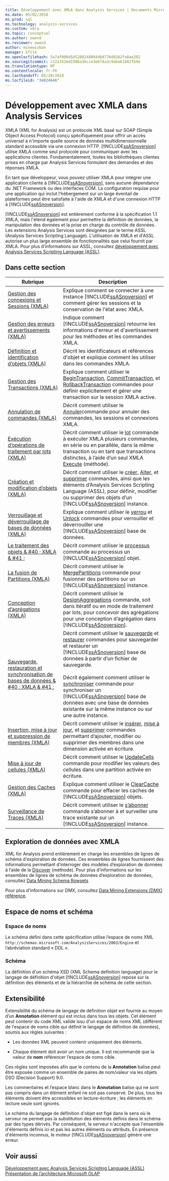 ```yaml
---
title: Développement avec XMLA dans Analysis Services | Documents Microsoft
ms.date: 05/02/2018
ms.prod: sql
ms.technology: analysis-services
ms.custom: xmla
ms.topic: conceptual
ms.author: owend
ms.reviewer: owend
author: minewiskan
manager: kfile
ms.openlocfilehash: 5a7af006d5d52002480844b8776d8262fa8ae202
ms.sourcegitcommit: c12a7416d1996a3bcce3ebf4a3c9abe61b02fb9e
ms.translationtype: MT
ms.contentlocale: fr-FR
ms.lasthandoff: 05/10/2018
ms.locfileid: "34024646"
---
```

# <a name="developing-with-xmla-in-analysis-services"></a>Développement avec XMLA dans Analysis Services
  XMLA (XML for Analysis) est un protocole XML basé sur SOAP (Simple Object Access Protocol) conçu spécifiquement pour offrir un accès universel à n'importe quelle source de données multidimensionnelle standard accessible via une connexion HTTP. [!INCLUDE[ssASnoversion](../../includes/ssasnoversion-md.md)] utilise XMLA comme seul protocole pour communiquer avec les applications clientes. Fondamentalement, toutes les bibliothèques clientes prises en charge par Analysis Services formulent des demandes et des réponses XMLA.  
  
 En tant que développeur, vous pouvez utiliser XMLA pour intégrer une application cliente à [!INCLUDE[ssASnoversion](../../includes/ssasnoversion-md.md)], sans aucune dépendance du .NET Framework ou des interfaces COM. La configuration requise pour une application qui inclut l'hébergement sur un large éventail de plateformes peut être satisfaite à l'aide de XMLA et d'une connexion HTTP à [!INCLUDE[ssASnoversion](../../includes/ssasnoversion-md.md)].  
  
 [!INCLUDE[ssASnoversion](../../includes/ssasnoversion-md.md)] est entièrement conforme à la spécification 1.1 XMLA, mais l'étend également pour permettre la définition de données, la manipulation des données et la prise en charge du contrôle de données. Les extensions Analysis Services sont désignées par le terme ASSL (Analysis Services Scripting Language). L'utilisation de XMLA et d'ASSL autorise un plus large ensemble de fonctionnalités que celui fournit par XMLA. Pour plus d’informations sur ASSL, consultez [développement avec Analysis Services Scripting Language &#40;ASSL&#41;](../../analysis-services/multidimensional-models/scripting-language-assl/developing-with-analysis-services-scripting-language-assl.md).  
  
## <a name="in-this-section"></a>Dans cette section  
  
|Rubrique| Description|  
|-----------|-----------------|  
|[Gestion des connexions et Sessions &#40;XMLA&#41;](../../analysis-services/multidimensional-models-scripting-language-assl-xmla/managing-connections-and-sessions-xmla.md)|Explique comment se connecter à une instance [!INCLUDE[ssASnoversion](../../includes/ssasnoversion-md.md)] et comment gérer les sessions et la conservation de l'état avec XMLA.|  
|[Gestion des erreurs et avertissements &#40;XMLA&#41;](../../analysis-services/multidimensional-models-scripting-language-assl-xmla/handling-errors-and-warnings-xmla.md)|Indique comment [!INCLUDE[ssASnoversion](../../includes/ssasnoversion-md.md)] retourne les informations d'erreur et d'avertissement pour les méthodes et les commandes XMLA.|  
|[Définition et identification d’objets &#40;XMLA&#41;](../../analysis-services/multidimensional-models-scripting-language-assl-xmla/defining-and-identifying-objects-xmla.md)|Décrit les identificateurs et références d'objet et explique comment les utiliser dans les commandes XMLA.|  
|[Gestion des Transactions &#40;XMLA&#41;](../../analysis-services/multidimensional-models-scripting-language-assl-xmla/managing-transactions-xmla.md)|Explique comment utiliser le [BeginTransaction](../../analysis-services/xmla/xml-elements-commands/begintransaction-element-xmla.md), [CommitTransaction](../../analysis-services/xmla/xml-elements-commands/committransaction-element-xmla.md), et [RollbackTransaction](../../analysis-services/xmla/xml-elements-commands/rollbacktransaction-element-xmla.md) commandes pour définir explicitement et gérer une transaction sur la session XMLA active.|  
|[Annulation de commandes &#40;XMLA&#41;](../../analysis-services/multidimensional-models-scripting-language-assl-xmla/canceling-commands-xmla.md)|Décrit comment utiliser le [Annuler](../../analysis-services/xmla/xml-elements-commands/cancel-element-xmla.md)commande pour annuler des commandes, les sessions et connexions XMLA.|  
|[Exécution d’opérations de traitement par lots &#40;XMLA&#41;](../../analysis-services/multidimensional-models-scripting-language-assl-xmla/performing-batch-operations-xmla.md)|Décrit comment utiliser le [lot](../../analysis-services/xmla/xml-elements-commands/batch-element-xmla.md) commande à exécuter XMLA plusieurs commandes, en série ou en parallèle, dans la même transaction ou en tant que transactions distinctes, à l’aide d’un seul XMLA [Execute](../../analysis-services/xmla/xml-elements-methods-execute.md) (méthode).|  
|[Création et modification d’objets &#40;XMLA&#41;](../../analysis-services/multidimensional-models-scripting-language-assl-xmla/creating-and-altering-objects-xmla.md)|Décrit comment utiliser le [créer](../../analysis-services/xmla/xml-elements-commands/create-element-xmla.md), [Alter](../../analysis-services/xmla/xml-elements-commands/alter-element-xmla.md), et [supprimer](../../analysis-services/xmla/xml-elements-commands/delete-element-xmla.md) commandes, ainsi que les éléments d’Analysis Services Scripting Language (ASSL), pour définir, modifier ou supprimer des objets d’un [!INCLUDE[ssASnoversion](../../includes/ssasnoversion-md.md)] instance.|  
|[Verrouillage et déverrouillage de bases de données &#40;XMLA&#41;](../../analysis-services/multidimensional-models-scripting-language-assl-xmla/locking-and-unlocking-databases-xmla.md)|Explique comment utiliser le [verrou](../../analysis-services/xmla/xml-elements-commands/lock-element-xmla.md) et [Unlock](../../analysis-services/xmla/xml-elements-commands/unlock-element-xmla.md) commandes pour verrouiller et déverrouiller une [!INCLUDE[ssASnoversion](../../includes/ssasnoversion-md.md)] base de données.|  
|[Le traitement des objets & #40 ; XMLA & #41 ;](../../analysis-services/multidimensional-models-scripting-language-assl-xmla/processing-objects-xmla.md)|Décrit comment utiliser le [processus](../../analysis-services/xmla/xml-elements-commands/process-element-xmla.md) commande au processus un [!INCLUDE[ssASnoversion](../../includes/ssasnoversion-md.md)] objet.|  
|[La fusion de Partitions &#40;XMLA&#41;](../../analysis-services/multidimensional-models-scripting-language-assl-xmla/merging-partitions-xmla.md)|Décrit comment utiliser le [MergePartitions](../../analysis-services/xmla/xml-elements-commands/mergepartitions-element-xmla.md) commande pour fusionner des partitions sur un [!INCLUDE[ssASnoversion](../../includes/ssasnoversion-md.md)] instance.|  
|[Conception d’agrégations &#40;XMLA&#41;](../../analysis-services/multidimensional-models-scripting-language-assl-xmla/designing-aggregations-xmla.md)|Décrit comment utiliser le [DesignAggregations](../../analysis-services/xmla/xml-elements-commands/designaggregations-element-xmla.md) commande, soit dans itératif ou en mode de traitement par lots, pour concevoir des agrégations pour une conception d’agrégation dans [!INCLUDE[ssASnoversion](../../includes/ssasnoversion-md.md)].|  
|[Sauvegarde, restauration et synchronisation de bases de données & #40 ; XMLA & #41 ;](../../analysis-services/multidimensional-models-scripting-language-assl-xmla/backing-up-restoring-and-synchronizing-databases-xmla.md)|Décrit comment utiliser le [sauvegarde](../../analysis-services/xmla/xml-elements-commands/backup-element-xmla.md) et [restaurer](../../analysis-services/xmla/xml-elements-commands/restore-element-xmla.md) commandes pour sauvegarder et restaurer un [!INCLUDE[ssASnoversion](../../includes/ssasnoversion-md.md)] base de données à partir d’un fichier de sauvegarde.<br /><br /> Décrit également comment utiliser le [synchroniser](../../analysis-services/xmla/xml-elements-commands/synchronize-element-xmla.md) commande pour synchroniser un [!INCLUDE[ssASnoversion](../../includes/ssasnoversion-md.md)] base de données avec une base de données existante sur la même instance ou sur une autre instance.|  
|[Insertion, mise à jour et suppression de membres &#40;XMLA&#41;](../../analysis-services/multidimensional-models-scripting-language-assl-xmla/inserting-updating-and-dropping-members-xmla.md)|Décrit comment utiliser le [insérer](../../analysis-services/xmla/xml-elements-commands/insert-element-xmla.md), [mise à jour](../../analysis-services/xmla/xml-elements-commands/update-element-xmla.md), et [supprimer](../../analysis-services/xmla/xml-elements-commands/drop-element-xmla.md) commandes permettant d’ajouter, modifier ou supprimer des membres dans une dimension activée en écriture.|  
|[Mise à jour de cellules &#40;XMLA&#41;](../../analysis-services/multidimensional-models-scripting-language-assl-xmla/updating-cells-xmla.md)|Décrit comment utiliser le [UpdateCells](../../analysis-services/xmla/xml-elements-commands/updatecells-element-xmla.md) commande pour modifier les valeurs des cellules dans une partition activée en écriture.|  
|[Gestion des Caches &#40;XMLA&#41;](../../analysis-services/multidimensional-models-scripting-language-assl-xmla/managing-caches-xmla.md)|Explique comment utiliser le [ClearCache](../../analysis-services/xmla/xml-elements-commands/clearcache-element-xmla.md) commande pour effacer les caches de [!INCLUDE[ssASnoversion](../../includes/ssasnoversion-md.md)] objets.|  
|[Surveillance de Traces &#40;XMLA&#41;](../../analysis-services/multidimensional-models-scripting-language-assl-xmla/monitoring-traces-xmla.md)|Décrit comment utiliser le [s’abonner](../../analysis-services/xmla/xml-elements-commands/subscribe-element-xmla.md) commande s’abonner à et surveiller une trace existante sur un [!INCLUDE[ssASnoversion](../../includes/ssasnoversion-md.md)] instance.|  
  
## <a name="data-mining-with-xmla"></a>Exploration de données avec XMLA  
 XML for Analysis prend entièrement en charge les ensembles de lignes de schéma d'exploration de données. Ces ensembles de lignes fournissent des informations permettant d’interroger des modèles d’exploration de données à l’aide de la [Discover](../../analysis-services/xmla/xml-elements-methods-discover.md) (méthode). Pour plus d’informations sur les ensembles de lignes de schéma de données d’exploration de données, consultez [Data Mining Schema Rowsets](../../analysis-services/schema-rowsets/data-mining/data-mining-schema-rowsets.md)  
  
 Pour plus d’informations sur DMX, consultez [Data Mining Extensions &#40;DMX&#41; référence](../../dmx/data-mining-extensions-dmx-reference.md).  
  
## <a name="namespace-and-schema"></a>Espace de noms et schéma  
  
### <a name="namespace"></a>Espace de noms  
 Le schéma défini dans cette spécification utilise l’espace de noms XML `http://schemas.microsoft.com/AnalysisServices/2003/Engine` et l’abréviation standard « DDL ».  
  
### <a name="schema"></a>Schéma  
 La définition d'un schéma XSD (XML Schema definition language) pour le langage de définition d'objet [!INCLUDE[ssASnoversion](../../includes/ssasnoversion-md.md)] repose sur la définition des éléments et de la hiérarchie de schéma de cette section.  
  
## <a name="extensibility"></a>Extensibilité  
 Extensibilité du schéma de langage de définition objet est fournie au moyen d’un **Annotation** élément qui est inclus dans tous les objets. Cet élément peut contenir du code XML valide issu d'un espace de noms XML (différent de l'espace de noms cible qui définit le langage de définition de données), soumis aux règles suivantes :  
  
-   Les données XML peuvent contenir uniquement des éléments.  
  
-   Chaque élément doit avoir un nom unique. Il est recommandé que la valeur de **nom** référencer l’espace de noms cible.  
  
 Ces règles sont imposées afin que le contenu de la **Annotation** balise peut être exposée comme un ensemble de paires de nom/valeur via les objets DSO (Decision Support) 9.0.  
  
 Les commentaires et l’espace blanc dans le **Annotation** balise qui ne sont pas compris dans un élément enfant ne soit pas conservé. De plus, tous les éléments doivent être accessibles en lecture-écriture ; les éléments en lecture seule sont ignorés.  
  
 Le schéma du langage de définition d'objet est figé dans le sens où le serveur ne permet pas la substitution des éléments définis dans le schéma par des types dérivés. Par conséquent, le serveur n'accepte que l'ensemble d'éléments définis ici et pas les autres éléments ou attributs. En présence d'éléments inconnus, le moteur [!INCLUDE[ssASnoversion](../../includes/ssasnoversion-md.md)] génère une erreur.  
  
## <a name="see-also"></a>Voir aussi  
 [Développement avec Analysis Services Scripting Language &#40;ASSL&#41;](../../analysis-services/multidimensional-models/scripting-language-assl/developing-with-analysis-services-scripting-language-assl.md)   
 [Présentation de l’architecture Microsoft OLAP](../../analysis-services/multidimensional-models/olap-physical/understanding-microsoft-olap-architecture.md)  
  
  

